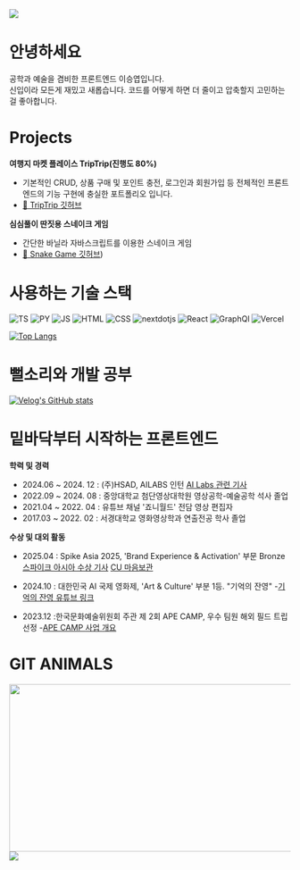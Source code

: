 <img src="https://capsule-render.vercel.app/api?type=waving&color=FFCC00&height=150&section=header" />

# 안녕하세요
공학과 예술을 겸비한 프론트엔드 이승엽입니다.<br/>
신입이라 모든게 재밌고 새롭습니다. 코드를 어떻게 하면 더 줄이고 압축할지 고민하는 걸 좋아합니다.

# Projects

**여행지 마켓 플레이스 TripTrip(진행도 80%)**
- 기본적인 CRUD, 상품 구매 및 포인트 충전, 로그인과 회원가입 등 전체적인 프론트엔드의 기능 구현에 충실한 포트폴리오 입니다.
- [🚗 TripTrip 깃허브](https://github.com/BryanLee98/frontendDeveloping)

**심심풀이 딴짓용 스네이크 게임**
- 간단한 바닐라 자바스크립트를 이용한 스네이크 게임
- [🐍 Snake Game 깃허브](https://github.com/BryanLee98/Snake-Game))

# 사용하는 기술 스택
<img alt="TS" src="https://img.shields.io/badge/TypeScript-007ACC?style=for-the-badge&logo=typescript&logoColor=white"/> <img alt="PY" src="https://img.shields.io/badge/Python-3776AB?style=for-the-badge&logo=python&logoColor=white"/> <img alt="JS" src="https://img.shields.io/badge/JavaScript-F7DF1E?style=for-the-badge&logo=JavaScript&logoColor=white"/> <img alt="HTML" src="https://img.shields.io/badge/HTML5-E34F26?style=for-the-badge&logo=html5&logoColor=white"/> <img alt="CSS" src="https://img.shields.io/badge/CSS3-1572B6?style=for-the-badge&logo=css3&logoColor=white"/> <img alt="nextdotjs" src="https://img.shields.io/badge/next.js-000?logo=nextdotjs&logoColor=white"/> <img alt="React" src="https://img.shields.io/badge/React-20232A?style=for-the-badge&logo=react&logoColor=61DAFB"/> <img alt="GraphQl" src="https://img.shields.io/badge/GraphQL-E10098?style=flat-square&logo=GraphQL&logoColor=white"/> <img alt="Vercel" src="https://img.shields.io/badge/Vercel-000000?style=for-the-badge&logo=vercel&logoColor=white"/>

[![Top Langs](https://github-readme-stats.vercel.app/api/top-langs/?username=BryanLee98)](https://github.com/BryanLee98/github-readme-stats)

# 뻘소리와 개발 공부
[![Velog's GitHub stats](https://velog-readme-stats.vercel.app/api?name=bryan7845)](https://velog.io/@bryan7845/posts)


# 밑바닥부터 시작하는 프론트엔드

**학력 및 경력**

- 2024.06 ~ 2024. 12 : (주)HSAD, AILABS 인턴 [AI Labs 관련 기사](https://www.brandbrief.co.kr/news/articleView.html?idxno=7472)
- 2022.09 ~ 2024. 08 : 중앙대학교 첨단영상대학원 영상공학-예술공학 석사 졸업
- 2021.04 ~ 2022. 04 : 유튜브 채널 '죠니월드' 전담 영상 편집자
- 2017.03 ~ 2022. 02 : 서경대학교 영화영상학과 연출전공 학사 졸업

**수상 및 대외 활동**

- 2025.04 : Spike Asia 2025, 'Brand Experience & Activation' 부문 Bronze [스파이크 아시아 수상 기사](https://www.hsad.co.kr/kor/about/news/info/PST_202504280856540083) [CU 마음보관](https://www.youtube.com/watch?v=HVS4Yf_rpNo)

- 2024.10 : 대한민국 AI 국제 영화제, 'Art & Culture' 부분 1등. "기억의 잔영"
-[기억의 잔영 유튜브 링크](https://www.youtube.com/watch?v=PFChhel_Ov0&t=3s)

- 2023.12 :한국문화예술위원회 주관 제 2회 APE CAMP, 우수 팀원 해외 필드 트립 선정
-[APE CAMP 사업 개요](https://www.arko.or.kr/content/6034)

# GIT ANIMALS
<a href="https://www.gitanimals.org/en_US?utm_medium=image&utm_source=BryanLee98&utm_content=farm">
<img
  src="https://render.gitanimals.org/farms/BryanLee98"
  width="600"
  height="300"
/>
</a>

<img src="https://capsule-render.vercel.app/api?type=waving&color=FFCC00&height=150&section=footer" />
